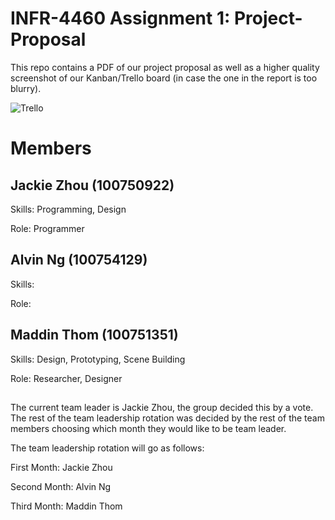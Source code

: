 # INFR-4460 Assignment 1: Project-Proposal

This repo contains a PDF of our project proposal as well as a higher quality screenshot of our Kanban/Trello board (in case the one in the report is too blurry).

![Trello](docs/trello.png)

# Members
## Jackie Zhou (100750922)
Skills: Programming, Design 

Role: Programmer

## Alvin Ng (100754129)
Skills:    

Role:

## Maddin Thom (100751351)
Skills: Design, Prototyping, Scene Building

Role: Researcher, Designer

##
The current team leader is Jackie Zhou, the group decided this by a vote. The rest of the team leadership rotation was decided by the rest of the team members choosing which month they would like to be team leader.

The team leadership rotation will go as follows:

First Month: Jackie Zhou

Second Month: Alvin Ng

Third Month: Maddin Thom
